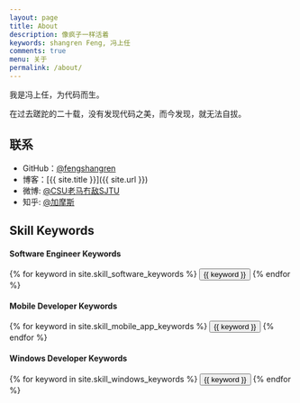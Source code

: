 ```yaml
---
layout: page
title: About
description: 像疯子一样活着
keywords: shangren Feng, 冯上任
comments: true
menu: 关于
permalink: /about/
---
```


我是冯上任，为代码而生。

在过去蹉跎的二十载，没有发现代码之美，而今发现，就无法自拔。

## 联系

* GitHub：[@fengshangren](https://github.com/fengshangren)
* 博客：[{{ site.title }}]({{ site.url }})
* 微博: [@CSU老马冇敌SJTU](http://weibo.com/CSU老马冇敌SJTU)
* 知乎: [@加摩斯](http://www.zhihu.com/people/加摩斯)

## Skill Keywords

#### Software Engineer Keywords
<div class="btn-inline">
    {% for keyword in site.skill_software_keywords %}
    <button class="btn btn-outline" type="button">{{ keyword }}</button>
    {% endfor %}
</div>

#### Mobile Developer Keywords
<div class="btn-inline">
    {% for keyword in site.skill_mobile_app_keywords %}
    <button class="btn btn-outline" type="button">{{ keyword }}</button>
    {% endfor %}
</div>

#### Windows Developer Keywords
<div class="btn-inline">
    {% for keyword in site.skill_windows_keywords %}
    <button class="btn btn-outline" type="button">{{ keyword }}</button>
    {% endfor %}
</div>
